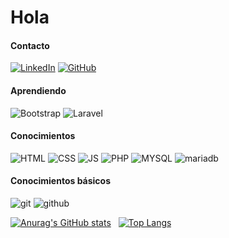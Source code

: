 <h1>Hola

#### Contacto
[![LinkedIn](https://img.shields.io/badge/LinkedIn-0077B5?style=for-the-badge&logo=linkedin&logoColor=white)](https://es.linkedin.com/in/garcia-victor) [![GitHub](https://img.shields.io/badge/GitHub-181717?style=for-the-badge&logo=github&logoColor=white)](https://github.com/Victor-369)

#### Aprendiendo
![Bootstrap](https://camo.githubusercontent.com/319a78c9de0d7f48703baf164195e6de700c05fe8fec9d33e70c54f1f0e1e6a0/68747470733a2f2f696d672e736869656c64732e696f2f62616467652f2d426f6f7473747261702d3739353242333f7374796c653d666c61742d737175617265266c6f676f3d626f6f747374726170266c6f676f436f6c6f723d7768697465)
![Laravel](https://camo.githubusercontent.com/227eb8171dec7b88bf5d97ae9174217a89e2bd1cb6d49d08f1c0450a9befc932/68747470733a2f2f696d672e736869656c64732e696f2f62616467652f2d4c61726176656c2d4646324432303f7374796c653d666c61742d737175617265266c6f676f3d6c61726176656c266c6f676f436f6c6f723d7768697465)

#### Conocimientos
![HTML](https://camo.githubusercontent.com/0c3a16a22ae058cfe38a06dc9ea16404cf006409262f547c9ccfa3ec8b30f71e/68747470733a2f2f696d672e736869656c64732e696f2f62616467652f2d48544d4c352d4533344632363f7374796c653d666c61742d737175617265266c6f676f3d68746d6c35266c6f676f436f6c6f723d7768697465)
![CSS](https://camo.githubusercontent.com/aeb2763ddb1015b596d8082654f03579aa2302fe75ab3807c4fe380b81e1178a/68747470733a2f2f696d672e736869656c64732e696f2f62616467652f2d435353332d3135373242363f7374796c653d666c61742d737175617265266c6f676f3d63737333266c6f676f436f6c6f723d7768697465) 
![JS](https://camo.githubusercontent.com/25bf8c5adb6b6ae042450dcc87451ee8029da7dec91a9dd8efbcc00f0484003e/68747470733a2f2f696d672e736869656c64732e696f2f62616467652f2d4a6176615363726970742d4637444631453f7374796c653d666c61742d737175617265266c6f676f3d6a617661736372697074266c6f676f436f6c6f723d303030)
![PHP](https://camo.githubusercontent.com/3c040aa18d607ddc45e3c4347869771ac398a8bb1296ffe531d6c9bd0ceaeac7/68747470733a2f2f696d672e736869656c64732e696f2f62616467652f2d5048502d3737374242343f7374796c653d666c61742d737175617265266c6f676f3d706870266c6f676f436f6c6f723d7768697465) 
![MYSQL](https://camo.githubusercontent.com/4eade77f6242a74645c408f1cc48b4c05f3c7c8a74d0bf15c2a1e259e4d357d9/68747470733a2f2f696d672e736869656c64732e696f2f62616467652f2d4d7953514c2d3434373941313f7374796c653d666c61742d737175617265266c6f676f3d6d7973716c266c6f676f436f6c6f723d7768697465) 
![mariadb](https://camo.githubusercontent.com/949835584f355ecf507c0c7faf131acfa99e5ace82b902c2b9332bae05c5141f/68747470733a2f2f696d672e736869656c64732e696f2f62616467652f2d4d6172696144422d3030333534353f7374796c653d666c61742d737175617265266c6f676f3d6d617269616462266c6f676f436f6c6f723d7768697465)

#### Conocimientos básicos
![git](https://camo.githubusercontent.com/ff63f57a8d65774b5c2ed69f549c4aec01fc5ce30f381fd80ebc4cd1d9ecdbd5/68747470733a2f2f696d672e736869656c64732e696f2f62616467652f2d6769742d4630353033323f7374796c653d666c61742d737175617265266c6f676f3d676974266c6f676f436f6c6f723d7768697465) 
![github](https://camo.githubusercontent.com/b620c6ad3a16345749694c16a7c06a101c9c7757179e6072352e4035fa562837/68747470733a2f2f696d672e736869656c64732e696f2f62616467652f2d4769746875622d3138313731373f7374796c653d666c61742d737175617265266c6f676f3d676974687562266c6f676f436f6c6f723d7768697465) 


[![Anurag's GitHub stats](https://github-readme-stats.vercel.app/api?username=Victor-369&show_icons=true&theme=merko&count_private=true)](https://github.com/anuraghazra/github-readme-stats)
&nbsp;
[![Top Langs](https://github-readme-stats.vercel.app/api/top-langs/?username=Victor-369&layout=compact)](https://github.com/anuraghazra/github-readme-stats)
